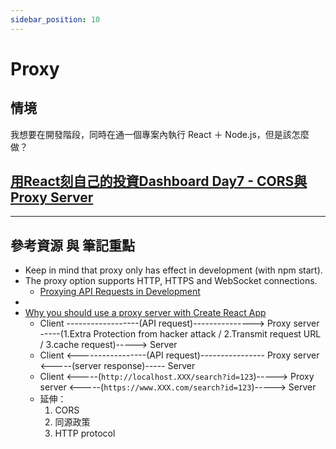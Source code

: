 ```yaml
---
sidebar_position: 10
---
```


# Proxy

## 情境
我想要在開發階段，同時在通一個專案內執行 React ＋ Node.js，但是該怎麼做？



## [用React刻自己的投資Dashboard Day7 - CORS與Proxy Server](https://ithelp.ithome.com.tw/articles/10269560)


---
## 參考資源 與 筆記重點
- Keep in mind that proxy only has effect in development (with npm start).
- The proxy option supports HTTP, HTTPS and WebSocket connections.
    - [Proxying API Requests in Development](https://create-react-app.dev/docs/proxying-api-requests-in-development/)
- 
- [Why you should use a proxy server with Create React App](https://blog.logrocket.com/why-you-should-use-proxy-server-create-react-app/)
    - Client ------------------(API request)---------------> Proxy server -----(1.Extra Protection from hacker attack / 2.Transmit request URL / 3.cache request)-----> Server
    - Client <-----------------(API request)---------------- Proxy server <-----(server response)----- Server
    - Client <-----(`http://localhost.XXX/search?id=123`)-----> Proxy server <-----(`https://www.XXX.com/search?id=123`)-----> Server
    - 延伸：
        1. CORS
        2. 同源政策
        3. HTTP protocol